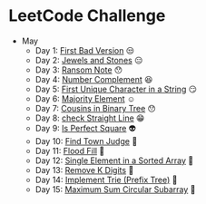 # LeetCode Challenge

-   May
    -   Day 1: [First Bad Version](https://github.com/libterty/leetcode-challenge/blob/master/src/may/day-one/index.ts) :unamused:
    -   Day 2: [Jewels and Stones](https://github.com/libterty/leetcode-challenge/blob/master/src/may/day-two/index.ts) :expressionless:
    -   Day 3: [Ransom Note](https://github.com/libterty/leetcode-challenge/blob/master/src/may/day-three/index.ts) :hushed:
    -   Day 4: [Number Complement](https://github.com/libterty/leetcode-challenge/blob/master/src/may/day-four/index.ts) :laughing:
    -   Day 5: [First Unique Character in a String](https://github.com/libterty/leetcode-challenge/blob/master/src/may/day-five/index.ts) :smirk:
    -   Day 6: [Majority Element](https://github.com/libterty/leetcode-challenge/blob/master/src/may/day-six/index.ts) :relaxed:
    -   Day 7: [Cousins in Binary Tree](https://github.com/libterty/leetcode-challenge/blob/master/src/may/day-seven/index.ts) :hushed:
    -   Day 8: [check Straight Line](https://github.com/libterty/leetcode-challenge/blob/master/src/may/day-eight/index.ts) :grin:
    -   Day 9: [Is Perfect Square](https://github.com/libterty/leetcode-challenge/blob/master/src/may/day-nine/index.ts) :alien:
    -   Day 10: [Find Town Judge](https://github.com/libterty/leetcode-challenge/blob/master/src/may/day-ten/index.ts) :poop:
    -   Day 11: [Flood Fill](https://github.com/libterty/leetcode-challenge/blob/master/src/may/day-eleven/index.ts) :raising_hand:
    -   Day 12: [Single Element in a Sorted Array](https://github.com/libterty/leetcode-challenge/blob/master/src/may/day-twelve/index.ts) :hear_no_evil:
    -   Day 13: [Remove K Digits](https://github.com/libterty/leetcode-challenge/blob/master/src/may/day-thirteen/index.ts) :tongue:
    -   Day 14: [Implement Trie (Prefix Tree)](https://github.com/libterty/leetcode-challenge/blob/master/src/may/day-thirteen/index.ts) :pig_nose:
    -   Day 15: [Maximum Sum Circular Subarray](https://github.com/libterty/leetcode-challenge/blob/master/src/may/day-fifteen/index.ts) :whale:
